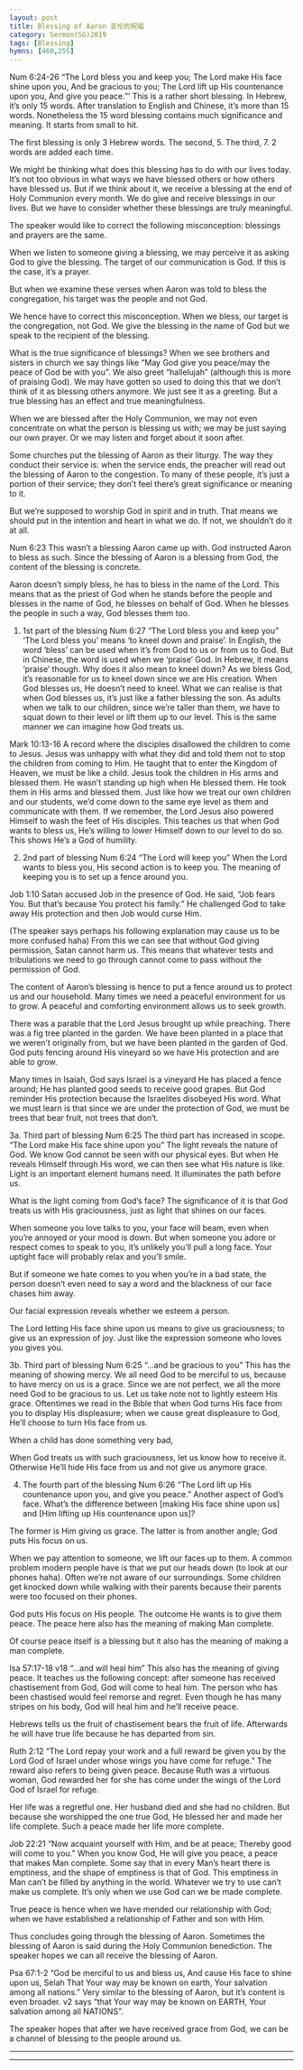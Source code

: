 ```yaml
---
layout: post
title: Blessing of Aaron 亚伦的祝福
category: Sermon(SG)2019
tags: [Blessing]
hymns: [460,255]
---
```


Num 6:24-26
“The Lord  bless you and keep you; The Lord  make His face shine upon you, And be gracious to you; The Lord  lift up His countenance upon you, And give you peace.”’
This is a rather short blessing. In Hebrew, it’s only 15 words. After translation to English and Chinese, it’s more than 15 words. Nonetheless the 15 word blessing contains much significance and meaning. It starts from small to hit. 

The first blessing is only 3 Hebrew words. The second, 5. The third, 7. 2 words are added each time. 

We might be thinking what does this blessing has to do with our lives today. It’s not too obvious in what ways we have blessed others or how others have blessed us. But if we think about it, we receive a blessing at the end of Holy Communion every month. We do give and receive blessings in our lives. But we have to consider whether these blessings are truly meaningful. 

The speaker would like to correct the following misconception: blessings and prayers are the same. 

When we listen to someone giving a blessing, we may perceive it as asking God to give the blessing. The target of our communication is God. If this is the case, it’s a prayer. 

But when we examine these verses when Aaron was told to bless the congregation, his target was the people and not God. 

We hence have to correct this misconception. When we bless, our target is the congregation, not God. We give the blessing in the name of God but we speak to the recipient of the blessing. 

What is the true significance of blessings? When we see brothers and sisters in church we say things like “May God give you peace/may the peace of God be with you”. We also greet “hallelujah” (although this is more of praising God). We may have gotten so used to doing this that we don’t think of it as blessing others anymore. We just see it as a greeting. But a true blessing has an effect and true meaningfulness. 

When we are blessed after the Holy Communion, we may not even concentrate on what the person is blessing us with; we may be just saying our own prayer. Or we may listen and forget about it soon after.

Some churches put the blessing of Aaron as their liturgy. The way they conduct their service is: when the service ends, the preacher will read out the blessing of Aaron to the congestion. To many of these people, it’s just a portion of their service; they don’t feel there’s great significance or meaning to it. 

But we’re supposed to worship God in spirit and in truth. That means we should put in the intention and heart in what we do. If not, we shouldn’t do it at all. 

Num 6:23
This wasn’t a blessing Aaron came up with. God instructed Aaron to bless as such. Since the blessing of Aaron is a blessing from God, the content of the blessing is concrete. 

Aaron doesn’t simply bless, he has to bless in the name of the Lord. This means that as the priest of God when he stands before the people and blesses in the name of God, he blesses on behalf of God. When he blesses the people in such a way, God blesses them too. 

1. 1st part of the blessing
Num 6:27
“The Lord bless you and keep you”
‘The Lord bless you’ means ‘to kneel down and praise’. In English, the word ‘bless’ can be used when it’s from God to us or from us to God. But in Chinese, the word is used when we ‘praise’ God. In Hebrew, it means ‘praise’ though. Why does it also mean to kneel down? As we bless God, it’s reasonable for us to kneel down since we are His creation. When God blesses us, He doesn’t need to kneel. What we can realise is that when God blesses us, it’s just like a father blessing the son. As adults when we talk to our children, since we’re taller than them, we have to squat down to their level or lift them up to our level. This is the same manner we can imagine how God treats us. 

Mark 10:13-16
A record where the disciples disallowed the children to come to Jesus. Jesus was unhappy with what they did and told them not to stop the children from coming to Him. He taught that to enter the Kingdom of Heaven, we must be like a child. Jesus took the children in His arms and blessed them. He wasn’t standing up high when He blessed them. He took them in His arms and blessed them. Just like how we treat our own children and our students, we’d come down to the same eye level as them and communicate with them. If we remember, the Lord Jesus also powered Himself to wash the feet of His disciples. This teaches us that when God wants to bless us, He’s willing to lower Himself down to our level to do so. This shows He’s a God of humility.  

2. 2nd part of blessing
Num 6:24
“The Lord will keep you”
When the Lord wants to bless you, His second action is to keep you. The meaning of keeping you is to set up a fence around you. 

Job 1:10
Satan accused Job in the presence of God. He said, “Job fears You. But that’s because You protect his family.” He challenged God to take away His protection and then Job would curse Him. 

(The speaker says perhaps his following explanation may cause us to be more confused haha)
From this we can see that without God giving permission, Satan cannot harm us. This means that whatever tests and tribulations we need to go through cannot come to pass without the permission of God. 

The content of Aaron’s blessing is hence to put a fence around us to protect us and our household. Many times we need a peaceful environment for us to grow. A peaceful and comforting environment allows us to seek growth. 

There was a parable that the Lord Jesus brought up while preaching. There was a fig tree planted in the garden. We have been planted in a place that we weren’t originally from, but we have been planted in the garden of God. God puts fencing around His vineyard so we have His protection and are able to grow. 

Many times in Isaiah, God says Israel is a vineyard He has placed a fence around; He has planted good seeds to receive good grapes. But God reminder His protection because the Israelites disobeyed His word. What we must learn is that since we are under the protection of God, we must be trees that bear fruit, not trees that don’t.

3a. Third part of blessing
Num 6:25
The third part has increased in scope.
“The Lord make His face shine upon you”
The light reveals the nature of God. We know God cannot be seen with our physical eyes. But when He reveals Himself through His word, we can then see what His nature is like. Light is an important element humans need. It illuminates the path before us. 

What is the light coming from God’s face? The significance of it is that God treats us with His graciousness, just as light that shines on our faces. 

When someone you love talks to you, your face will beam, even when you’re annoyed or your mood is down. But when someone you adore or respect comes to speak to you, it’s unlikely you’ll pull a long face. Your uptight face will probably relax and you’ll smile. 

But if someone we hate comes to you when you’re in a bad state, the person doesn’t even need to say a word and the blackness of our face chases him away. 

Our facial expression reveals whether we esteem a person.

The Lord letting His face shine upon us means to give us graciousness; to give us an expression of joy. Just like the expression someone who loves you gives you. 

3b. Third part of blessing 
Num 6:25
“...and be gracious to you”
This has the meaning of showing mercy. We all need God to be merciful to us, because to have mercy on us is a grace. Since we are not perfect, we all the more need God to be gracious to us. Let us take note not to lightly esteem His grace. Oftentimes we read in the Bible that when God turns His face from you to display His displeasure; when we cause great displeasure to God, He’ll choose to turn His face from us. 

When a child has done something very bad, 

When God treats us with such graciousness, let us know how to receive it. Otherwise He’ll hide His face from us and not give us anymore grace. 

4. The fourth part of the blessing 
Num 6:26
“The Lord lift up His countenance upon you, and give you peace.”
Another aspect of God’s face. What’s the difference between [making His face shine upon us] and [Him lifting up His countenance upon us]?

The former is Him giving us grace. The latter is from another angle; God puts His focus on us. 

When we pay attention to someone, we lift our faces up to them. A common problem modern people have is that we put our heads down (to look at our phones haha). Often we’re not aware of our surroundings. Some children get knocked down while walking with their parents because their parents were too focused on their phones. 

God puts His focus on His people. The outcome He wants is to give them peace. The peace here also has the meaning of making Man complete. 

Of course peace itself is a blessing but it also has the meaning of making a man complete.

Isa 57:17-18
v18 “...and will heal him”
This also has the meaning of giving peace. It teaches us the following concept: after someone has received chastisement from God, God will come to heal him. The person who has been chastised would feel remorse and regret. Even though he has many stripes on his body, God will heal him and he’ll receive peace. 

Hebrews tells us the fruit of chastisement bears the fruit of life. Afterwards he will have true life because he has departed from sin.  

Ruth 2:12
“The Lord repay your work and a full reward be given you by the Lord God of Israel under whose wings you have come for refuge.”
The reward also refers to being given peace. Because Ruth was a virtuous woman, God rewarded her for she has come under the wings of the Lord God of Israel for refuge. 

Her life was a regretful one. Her husband died and she had no children. But because she worshipped the one true God, He blessed her and made her life complete. Such a peace made her life more complete.

Job 22:21
“Now acquaint yourself with Him, and be at peace; Thereby good will come to you.”
When you know God, He will give you peace, a peace that makes Man complete. Some say that in every Man’s heart there is emptiness, and the shape of emptiness is that of God. This emptiness in Man can’t be filled by anything in the world. Whatever we try to use can’t make us complete. It’s only when we use God can we be made complete. 

True peace is hence when we have mended our relationship with God; when we have established a relationship of Father and son with Him. 

Thus concludes going through the blessing of Aaron. Sometimes the blessing of Aaron is said during the Holy Communion benediction. The speaker hopes we can all receive the blessing of Aaron. 

Psa 67:1-2
“God be merciful to us and bless us, And  cause His face to shine upon us, Selah
That Your way may be known on earth, Your salvation among all nations.”
Very similar to the blessing of Aaron, but it’s content is even broader. v2 says “that Your way may be known on EARTH, Your salvation among all NATIONS”.

The speaker hopes that after we have received grace from God, we can be a channel of blessing to the people around us. 


----
****

